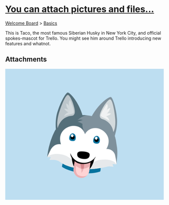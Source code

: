 # [You can attach pictures and files...](https://trello.com/c/kXPi0va2/4-you-can-attach-pictures-and-files)

[Welcome Board](../README.md) > [Basics](README.md)



This is Taco, the most famous Siberian Husky in New York City, and official spokes-mascot for Trello. You might see him around Trello introducing new features and whatnot.



## Attachments

![taco.png](../Attachments/You_can_attach_pictures_and_files/taco.png)